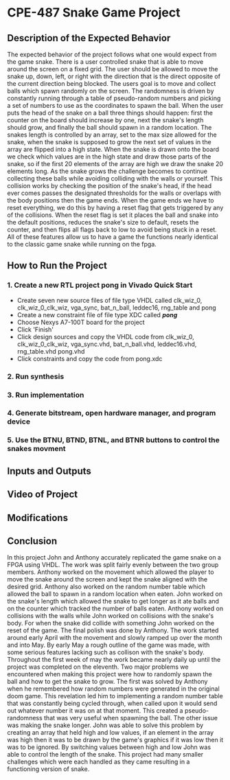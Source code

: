 # CPE-487 Snake Game Project

## Description of the Expected Behavior

The expected behavior of the project follows what one would expect from the game snake. There is a user controlled snake that is able to move around the screen on a fixed grid. The user should be allowed to move the snake up, down, left, or right with the direction that is the direct opposite of the current direction being blocked. The users goal is to move and collect balls which spawn randomly on the screen. The randomness is driven by constantly running through a table of pseudo-random numbers and picking a set of numbers to use as the coordinates to spawn the ball. When the user puts the head of the snake on a ball three things should happen: first the counter on the board should increase by one, next the snake's length should grow, and finally the ball should spawn in a random location. The snakes length is controlled by an array, set to the max size allowed for the snake, when the snake is supposed to grow the next set of values in the array are flipped into a high state. When the snake is drawn onto the board we check which values are in the high state and draw those parts of the snake, so if the first 20 elements of the array are high we draw the snake 20 elements long. As the snake grows the challenge becomes to continue collecting these balls while avoiding colliding with the walls or yourself. This collision works by checking the position of the snake's head, if the head ever comes passes the designated thresholds for the walls or overlaps with the body positions then the game ends. When the game ends we have to reset everything, we do this by having a reset flag that gets triggered by any of the collisions. When the reset flag is set it places the ball and snake into the default positions, reduces the snake's size to default, resets the counter, and then flips all flags back to low to avoid being stuck in a reset. All of these features allow us to have a game the functions nearly identical to the classic game snake while running on the fpga.

## How to Run the Project

### 1. Create a new RTL project pong in Vivado Quick Start
* Create seven new source files of file type VHDL called clk_wiz_0, clk_wiz_0_clk_wiz, vga_sync, bat_n_ball, leddec16, rng_table and pong
* Create a new constraint file of file type XDC called **_pong_**
* Choose Nexys A7-100T board for the project
* Click 'Finish'
* Click design sources and copy the VHDL code from clk_wiz_0, clk_wiz_0_clk_wiz, vga_sync.vhd, bat_n_ball.vhd, leddec16.vhd, rng_table.vhd pong.vhd
* Click constraints and copy the code from pong.xdc

### 2. Run synthesis

### 3. Run implementation

### 4. Generate bitstream, open hardware manager, and program device

### 5. Use the BTNU, BTND, BTNL, and BTNR buttons to control the snakes movment

## Inputs and Outputs

## Video of Project

## Modifications

## Conclusion

In this project John and Anthony accurately replicated the game snake on a FPGA using VHDL. The work was split fairly evenly between the two group members. Anthony worked on the movement which allowed the player to move the snake around the screen and kept the snake aligned with the desired grid. Anthony also worked on the random number table which allowed the ball to spawn in a random location when eaten. John worked on the snake's length which allowed the snake to get longer as it ate balls and on the counter which tracked the number of balls eaten. Anthony worked on collisions with the walls while John worked on collisions with the snake's body. For when the snake did collide with something John worked on the reset of the game. The final polish was done by Anthony. The work started around early April with the movement and slowly ramped up over the month and into May. By early May a rough outline of the game was made, with some serious features lacking such as collison with the snake's body. Throughout the first week of may the work became nearly daily up until the project was completed on the eleventh. Two major problems we encountered when making this project were how to randomly spawn the ball and how to get the snake to grow. The first was solved by Anthony when he remembered how random numbers were generated in the original doom game. This revelation led him to implementing a random number table that was constantly being cycled through, when called upon it would send out whatever number it was on at that moment. This created a pseudo-randomness that was very useful when spawning the ball. The other issue was making the snake longer. John was able to solve this problem by creating an array that held high and low values, if an element in the array was high then it was to be drawn by the game's graphics if it was low then it was to be ignored. By switching values between high and low John was able to control the length of the snake. This project had many smaller challenges which were each handled as they came resulting in a functioning version of snake.

